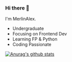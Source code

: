 ### Hi there 👋

I'm MerlinAlex.

+ Undergraduate
+ Focusing on Frontend Dev
+ Learning FP & Python
+ Coding Passionate

[![Anurag's github stats](https://github-readme-stats.vercel.app/api?username=huangjingping520&count_private=true&show_icons=true)](https://github.com/anuraghazra/github-readme-stats)

<!--
**huangjingping520/huangjingping520** is a ✨ _special_ ✨ repository because its `README.md` (this file) appears on your GitHub profile.

Here are some ideas to get you started:

- 🔭 I’m currently working on ...
- 🌱 I’m currently learning ...
- 👯 I’m looking to collaborate on ...
- 🤔 I’m looking for help with ...
- 💬 Ask me about ...
- 📫 How to reach me: ...
- 😄 Pronouns: ...
- ⚡ Fun fact: ...
-->
